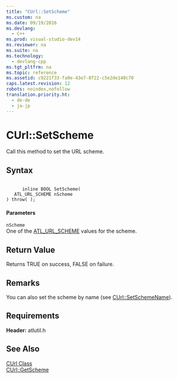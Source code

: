 ```yaml
---
title: "CUrl::SetScheme"
ms.custom: na
ms.date: 09/19/2016
ms.devlang: 
  - C++
ms.prod: visual-studio-dev14
ms.reviewer: na
ms.suite: na
ms.technology: 
  - devlang-cpp
ms.tgt_pltfrm: na
ms.topic: reference
ms.assetid: c9221f33-fa0e-43e7-8f22-c5e2de140c70
caps.latest.revision: 12
robots: noindex,nofollow
translation.priority.ht: 
  - de-de
  - ja-jp
---
```

# CUrl::SetScheme
Call this method to set the URL scheme.  
  
## Syntax  
  
```  
  
      inline BOOL SetScheme(  
   ATL_URL_SCHEME nScheme   
) throw( );  
```  
  
#### Parameters  
 `nScheme`  
 One of the [ATL_URL_SCHEME](../vs140/ATL_URL_SCHEME.md) values for the scheme.  
  
## Return Value  
 Returns TRUE on success, FALSE on failure.  
  
## Remarks  
 You can also set the scheme by name (see [CUrl::SetSchemeName](../vs140/CUrl--SetSchemeName.md)).  
  
## Requirements  
 **Header:** atlutil.h  
  
## See Also  
 [CUrl Class](../vs140/CUrl-Class.md)   
 [CUrl::GetScheme](../vs140/CUrl--GetScheme.md)